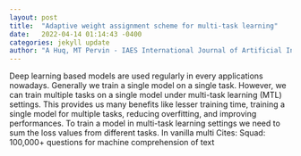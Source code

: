 ```yaml
---
layout: post
title:  "Adaptive weight assignment scheme for multi-task learning"
date:   2022-04-14 01:14:43 -0400
categories: jekyll update
author: "A Huq, MT Pervin - IAES International Journal of Artificial Intelligence, 2022"
---
```

Deep learning based models are used regularly in every applications nowadays. Generally we train a single model on a single task. However, we can train multiple tasks on a single model under multi-task learning (MTL) settings. This provides us many benefits like lesser training time, training a single model for multiple tasks, reducing overfitting, and improving performances. To train a model in multi-task learning settings we need to sum the loss values from different tasks. In vanilla multi Cites: Squad: 100,000+ questions for machine comprehension of text